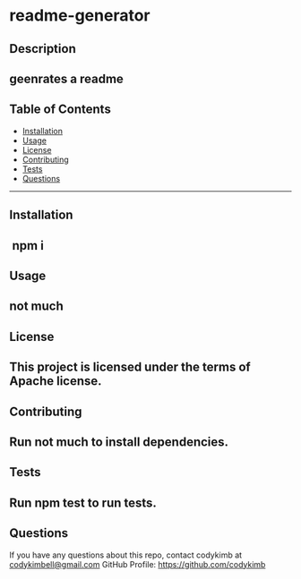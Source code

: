 # readme-generator

  ##  Description
  geenrates a readme
  ---
  ## Table of Contents
  - [Installation](#installation)
  - [Usage](#usage)
  - [License](#license)
  - [Contributing](#contribute)
  - [Tests](#tests)
  - [Questions](#questions)
  ---
  ## Installation
  ​
  npm i
  ---
  ## Usage
  not much
  ---
  ## License
  This project is licensed under the terms of Apache license.
  ---
  ## Contributing
  Run not much to install dependencies.
  ---
  ## Tests
  Run npm test to run tests.
  ---
  ## Questions
  If you have any questions about this repo,
  contact codykimb at codykimbell@gmail.com
  GitHub Profile: https://github.com/codykimb
